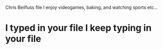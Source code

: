 Chris Beilfuss
file
I enjoy videogames, baking, and watching sports
etc...

I typed in your file
I keep typing in your file
=======
